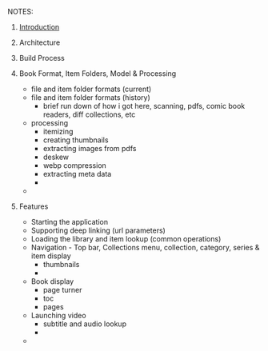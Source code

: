 
NOTES:
1. [Introduction](introduction.md)
2. Architecture
3. Build Process
4. Book Format, Item Folders, Model & Processing
	- file and item folder formats (current)
	- file and item folder formats (history) 
		- brief run down of how i got here, scanning, pdfs, comic book readers, diff collections, etc
	- processing
		- itemizing
		- creating thumbnails
		- extracting images from pdfs
		- deskew
		- webp compression
		- extracting meta data
		- 
	- 

5. Features
	- Starting the application
	- Supporting deep linking (url parameters)
	- Loading the library and item lookup (common operations)
	- Navigation - Top bar, Collections menu, collection, category, series & item display
		- thumbnails
		- 
	- Book display
		- page turner
		- toc
		- pages
	- Launching video
		- subtitle and audio lookup
		- 
	- 
